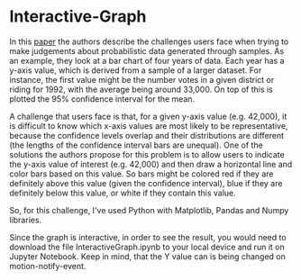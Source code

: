 # Interactive-Graph

In this [paper](https://www.microsoft.com/en-us/research/wp-content/uploads/2016/02/Ferreira_Fisher_Sample_Oriented_Tasks.pdf) the authors describe the challenges users face when trying to make judgements about probabilistic data generated through samples. As an example, they look at a bar chart of four years of data. Each year has a y-axis value, which is derived from a sample of a larger dataset. For instance, the first value might be the number votes in a given district or riding for 1992, with the average being around 33,000. On top of this is plotted the 95% confidence interval for the mean. 

A challenge that users face is that, for a given y-axis value (e.g. 42,000), it is difficult to know which x-axis values are most likely to be representative, because the confidence levels overlap and their distributions are different (the lengths of the confidence interval bars are unequal). One of the solutions the authors propose for this problem is to allow users to indicate the y-axis value of interest (e.g. 42,000) and then draw a horizontal line and color bars based on this value. So bars might be colored red if they are definitely above this value (given the confidence interval), blue if they are definitely below this value, or white if they contain this value.

So, for this challenge, I've used Python with Matplotlib, Pandas and Numpy libraries. 

Since the graph is interactive, in order to see the result, you would need to download the file InteractiveGraph.ipynb to your local device and run it on Jupyter Notebook. Keep in mind, that the Y value can is being changed on motion-notify-event.
